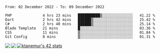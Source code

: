 <!--START_SECTION:waka-->

```text
From: 02 December 2022 - To: 09 December 2022

PHP              4 hrs 23 mins   ██████████▒░░░░░░░░░░░░░░   41.22 %
Dart             2 hrs 42 mins   ██████▒░░░░░░░░░░░░░░░░░░   25.42 %
C#               2 hrs 40 mins   ██████▒░░░░░░░░░░░░░░░░░░   25.14 %
Blade Template   21 mins         █░░░░░░░░░░░░░░░░░░░░░░░░   03.36 %
CSS              11 mins         ▒░░░░░░░░░░░░░░░░░░░░░░░░   01.84 %
Git Config       8 mins          ▒░░░░░░░░░░░░░░░░░░░░░░░░   01.31 %
```

<!--END_SECTION:waka-->
<a href="https://github.com/anuraghazra/github-readme-stats">
  <img align="left" src="https://github-readme-stats.vercel.app/api?username=Tanesan&count_private=true&show_icons=true" />
<img align="left" src="https://github-readme-stats.vercel.app/api/top-langs/?username=Tanesan" />
</a>

[![ktanemur's 42 stats](https://badge42.vercel.app/api/v2/cl1wslf6s002109l771rng2w8/stats?cursusId=21&coalitionId=62)](https://github.com/JaeSeoKim/badge42)
